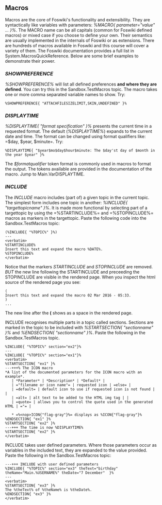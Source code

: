 ## Macros
Macros are the core of Foswiki's functionality and extensibility.
They are syntactically like variables with parameters: _%<nop>MACRO{ parameter="value" ... }%_.
The MACRO name can be all capitals (common for Foswiki defined macros) or mixed case if you choose to define your own.
Their semantics are usually implemented in the internals of Foswiki or as extensions.
There are hundreds of macros available in Foswiki and this course will cover a variety of them.
The Foswiki documentation provides a full list in System.MacrosQuickReference.
Below are some brief examples to demonstrate their power.

### _SHOWPREFERENCE_
_%SHOWPREFERENCE%_ will list all defined preferences __and where they are defined__. You can try this in the Sandbox.TestMacros topic.
The macro takes one or more comma separated variable names to show. Try:
```
%SHOWPREFERENCE{ "ATTACHFILESIZELIMIT,SKIN,UNDEFINED" }%
```

### _DISPLAYTIME_
_%DISPLAYTIME{ "format specification" }%_ presents the current time in a requested format.
The default (_%DISPLAYTIME%_) expands to the current date and time.
The format can be changed using format qualifiers like: =$day, $year, $minute=.
Try:
```
%DISPLAYTIME{ "$year$mo$day$hour$minute: The $day'st day of $month in the year $year" }%
```

The _$formatqualifier_ token format is commonly used in macros to format the output.
The tokens available are provided in the documentation of the macro. Jump to Main.VarDISPLAYTIME.

### _INCLUDE_
The _INCLUDE_ macro includes (part of) a given topic in the current topic.
The simplest form includes one topic in another: _%INCLUDE{ "targettopicname" }%_.
It is made more functional by selecting part of a targettopic by using the =%<nop>STARTINCLUDE%= and =%<nop>STOPINCLUDE%= macros as markers
in the targettopic.
Paste the following code into the Sandbox.TestMacros topic:
```
(%INCLUDE{ "%TOPIC%" }%)
---
<verbatim>
%STARTINCLUDE%
Insert this text and expand the macro %DATE%.
%STOPINCLUDE%
</verbatim> 
```

Notice that the markers _STARTINCLUDE_ and _STOPINCLUDE_ are removed.
*BUT* the new line following the STARTINCLUDE and preceeding the STOPINCLUDE are visible in the rendered page.
When you inspect the html source of the rendered page you see:

```
(
Insert this text and expand the macro 02 Mar 2016 - 05:33.
)
...
```
The new line after the **(** shows as a space in the rendered page.

INCLUDE recognises multiple parts in a topic called sections.
Sections are marked in the topic to be included with _%STARTSECTION{ "sectionname" }%_ and _%ENDSECTION{ "sectionname" }%_.
Paste the following in the Sandbox.TestMacros topic.

```
%INCLUDE{ "%TOPIC%" section="ex2"}%
---
%INCLUDE{ "%TOPIC%" section="ex1"}%
<verbatim>
%STARTSECTION{ "ex1" }%
---+++% The ICON macro
*A list of the documented parameters for the ICON macro with an example*.
   | *Parameter* | *Description* | *Default* |
   | ="filename or icon name"= | requested icon | =else= |
   | =default= | default icon to use if requested icon is not found | |
   | =alt= | alt text to be added to the HTML img tag | |
   | =quote= | allows you to control the quote used in the generated HTML | ="= |

   * =%<nop>ICON{"flag-gray"}%= displays as %ICON{"flag-gray"}%
%ENDSECTION{ "ex1" }%
%STARTSECTION{ "ex2" }%
---+++ The time is now %DISPLAYTIME%
%STARTSECTION{ "ex2" }%
</verbatim>
```

INCLUDE takes user defined parameters.
Where those parameters occur as variables in the included text, they are expanded to the value provided.
Paste the following in the Sandbox.TestMacros topic:

```
---+++ INCLUDE with user defined parameters
%INCLUDE{ "%TOPIC%" section="ex3" theText="birthday" theName="Main.%USERNAME%" theDate="7 December"  }%
---
<verbatim>
%STARTSECTION{ "ex3" }%
The %theText% of %theName% is %theDate%.
%ENDSECTION{ "ex3" }%
</verbatim>
```
